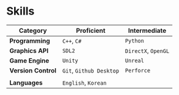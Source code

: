 # **Skills**

| **Category**        | **Proficient**          | **Intermediate**    |
| ------------------- | ----------------------- | ------------------- |
| **Programming**     | `C++`, `C#`             | `Python`            |
| **Graphics API**    | `SDL2`                  | `DirectX`, `OpenGL` |
| **Game Engine**     | `Unity`                 | `Unreal`            |
| **Version Control** | `Git`, `Github Desktop` | `Perforce`          |
|                     |                         |                     |
| **Languages**       | `English`, `Korean`     |                     |
